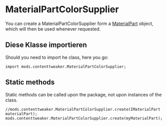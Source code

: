 # MaterialPartColorSupplier

You can create a MaterialPartColorSupplier form a [MaterialPart](/Mods/ContentTweaker/Materials/Materials/MaterialPart/) object, which will then be used whenever requested.

## Diese Klasse importieren

Should you need to import he class, here you go:

    import mods.contenttweaker.MaterialPartColorSupplier;
    

## Static methods

Static methods can be called upon the package, not upon instances of the class.

    //mods.contenttweaker.MaterialPartColorSupplier.create(IMaterialPart materialPart);
    mods.contenttweaker.MaterialPartColorSupplier.create(myMaterialPart);